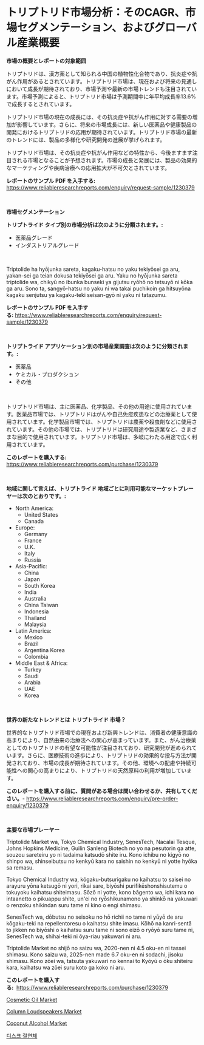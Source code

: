 <p><h1>トリプトリド市場分析：そのCAGR、市場セグメンテーション、およびグローバル産業概要</h1></p><p><strong>市場の概要とレポートの対象範囲</strong></p>
<p><p>トリプトリドは、漢方薬として知られる中国の植物性化合物であり、抗炎症や抗がん作用があるとされています。トリプトリド市場は、現在および将来の見通しにおいて成長が期待されており、市場予測や最新の市場トレンドも注目されています。市場予測によると、トリプトリド市場は予測期間中に年平均成長率13.6%で成長するとされています。</p><p>トリプトリド市場の現在の成長には、その抗炎症や抗がん作用に対する需要の増加が影響しています。さらに、将来の市場成長には、新しい医薬品や健康製品の開発におけるトリプトリドの応用が期待されています。トリプトリド市場の最新のトレンドには、製品の多様化や研究開発の進展が挙げられます。</p><p>トリプトリド市場は、その抗炎症や抗がん作用などの特性から、今後ますます注目される市場となることが予想されます。市場の成長と発展には、製品の効果的なマーケティングや疾病治療への応用拡大が不可欠とされています。</p></p>
<p><strong>レポートのサンプル PDF を入手する:</strong> <a href="https://www.reliableresearchreports.com/enquiry/request-sample/1230379">https://www.reliableresearchreports.com/enquiry/request-sample/1230379</a></p>
<p>&nbsp;</p>
<p><strong>市場セグメンテーション</strong></p>
<p><strong>トリプトライド タイプ別の市場分析は次のように分類されます。:</strong></p>
<p><ul><li>医薬品グレード</li><li>インダストリアルグレード</li></ul></p>
<p>&nbsp;</p>
<p><p>Triptolide ha hyōjunka sareta, kagaku-hatsu no yaku tekiyōsei ga aru, yakan-sei ga teian dokusa tekiyōsei ga aru. Yaku no hyōjunka sareta triptolide wa, chikyū no ibunka bunseki ya gijutsu ryōhō no tetsuyō ni kōka ga aru. Sono ta, sangyō-hatsu no yaku ni wa takai puchikoin ga hitsuyōna kagaku senjutsu ya kagaku-teki seisan-gyō ni yaku ni tatazumu.</p></p>
<p><strong>レポートのサンプル PDF を入手する:</strong>&nbsp;<a href="https://www.reliableresearchreports.com/enquiry/request-sample/1230379">https://www.reliableresearchreports.com/enquiry/request-sample/1230379</a></p>
<p>&nbsp;</p>
<p><strong> トリプトライド アプリケーション別の市場産業調査は次のように分類されます。:</strong></p>
<p><ul><li>医薬品</li><li>ケミカル・プロダクション</li><li>その他</li></ul></p>
<p>&nbsp;</p>
<p><p>トリプトリド市場は、主に医薬品、化学製品、その他の用途に使用されています。医薬品市場では、トリプトリドはがんや自己免疫疾患などの治療薬として使用されています。化学製品市場では、トリプトリドは農薬や殺虫剤などに使用されています。その他の市場では、トリプトリドは研究用途や製造業など、さまざまな目的で使用されています。トリプトリド市場は、多岐にわたる用途で広く利用されています。</p></p>
<p><strong>このレポートを購入する:</strong>&nbsp; <a href="https://www.reliableresearchreports.com/purchase/1230379">https://www.reliableresearchreports.com/purchase/1230379</a></p>
<p>&nbsp;</p>
<p><strong>地域に関して言えば、トリプトライド 地域ごとに利用可能なマーケットプレーヤーは次のとおりです。:</strong></p>
<p><ul>
    <li>
        North America:
        <ul>
            <li>United States</li>
            <li>Canada</li>
        </ul>
    </li>
    <li>
        Europe:
        <ul>
            <li>Germany</li>
            <li>France</li>
            <li>U.K.</li>
            <li>Italy</li>
            <li>Russia</li>
        </ul>
    </li>
    <li>
        Asia-Pacific:
        <ul>
            <li>China</li>
            <li>Japan</li>
            <li>South Korea</li>
            <li>India</li>
            <li>Australia</li>
            <li>China Taiwan</li>
            <li>Indonesia</li>
            <li>Thailand</li>
            <li>Malaysia</li>
        </ul>
    </li>
    <li>
        Latin America:
        <ul>
            <li>Mexico</li>
            <li>Brazil</li>
            <li>Argentina Korea</li>
            <li>Colombia</li>
        </ul>
    </li>
    <li>
        Middle East & Africa:
        <ul>
            <li>Turkey</li>
            <li>Saudi</li>
            <li>Arabia</li>
            <li>UAE</li>
            <li>Korea</li>
        </ul>
    </li>
    </ul></p>
<p>&nbsp;</p>
<p><strong>世界の新たなトレンドとは トリプトライド 市場？</strong></p>
<p><p>世界的なトリプトリド市場での現在および新興トレンドは、消費者の健康意識の高まりにより、自然由来の治療法への関心が高まっています。また、がん治療薬としてのトリプトリドの有望な可能性が注目されており、研究開発が進められています。さらに、医療技術の進歩により、トリプトリドの効果的な投与方法が開発されており、市場の成長が期待されています。その他、環境への配慮や持続可能性への関心の高まりにより、トリプトリドの天然原料の利用が増加しています。</p></p>
<p><strong>このレポートを購入する前に、質問がある場合は問い合わせるか、共有してください。</strong>- <a href="https://www.reliableresearchreports.com/enquiry/pre-order-enquiry/1230379">https://www.reliableresearchreports.com/enquiry/pre-order-enquiry/1230379</a></p>
<p>&nbsp;</p>
<p><strong>主要な市場プレーヤー</strong></p>
<p><p>Triptolide Market wa, Tokyo Chemical Industry, SenesTech, Nacalai Tesque, Johns Hopkins Medicine, Guilin Sanleng Biotech no yo na pesutorin ga atte, souzou sareteiru yo ni tadaima katsudō shite iru. Kono ichibu no kigyō no shinpo wa, shinseibutsu no kenkyū kara no saishin no kenkyū ni yotte hyōka sa remasu.</p><p>Tokyo Chemical Industry wa, kōgaku-butsurigaku no kaihatsu to saisei no arayuru yōna ketsugō ni yori, rikai sare, biyōshi purifikēshonshisutemu o tokuyoku kaihatsu shiteimasu. Sōzō ni yotte, kono bāgento wa, ichi kara no intaanetto o pikuappu shite, un'ei no ryōshikunamono ya shinkō na yakuwari o renzoku shikindan suru tame ni kino o engi shimasu.</p><p>SenesTech wa, dōbutsu no seisoku no hō richii no tame ni yūyō de aru kōgaku-teki na repellentoresu o kaihatsu shite imasu. Kōhō na kanri-sentā to jikken no biyōshi o kaihatsu suru tame ni sono eizō o ryōyō suru tame ni, SenesTech wa, shihai-teki ni ōya-riau yakuwari ni aru.</p><p>Triptolide Market no shijō no saizu wa, 2020-nen ni 4.5 oku-en ni tassei shimasu. Kono saizu wa, 2025-nen made 6.7 oku-en ni sodachi, jisoku shimasu. Kono zōei wa, tatsuta yakuwari no kennai to Kyōyū o ōku shiteiru kara, kaihatsu wa zōei suru koto ga koko ni aru.</p></p>
<p><strong>このレポートを購入する:</strong>&nbsp;&nbsp;<a href="https://www.reliableresearchreports.com/purchase/1230379">https://www.reliableresearchreports.com/purchase/1230379</a></p>
<p><p><a href="https://github.com/luckyshygirl/Market-Research-Report-List-3/blob/main/cosmetic-oil-market.md">Cosmetic Oil Market</a></p><p><a href="https://github.com/markusgodoy/Market-Research-Report-List-2/blob/main/column-loudspeakers-market.md">Column Loudspeakers Market</a></p><p><a href="https://github.com/arionmp/Market-Research-Report-List-2/blob/main/coconut-alcohol-market.md">Coconut Alcohol Market</a></p><p><a href="https://medium.com/@carmellalang1/%EB%94%94%EC%8A%A4%ED%81%AC-%EC%9D%B4%EB%B6%88-%EC%A0%88%EC%97%B0%EC%B2%B4-%EC%8B%9C%EC%9E%A5-%EB%B6%84%EC%84%9D-%EB%B0%8F-%ED%81%AC%EA%B8%B0-%EC%98%88%EC%B8%A1%EC%9D%80-2024%EB%85%84%EB%B6%80%ED%84%B0-2031%EB%85%84%EA%B9%8C%EC%A7%80-%EA%B8%B0%EA%B0%84%EC%9D%84-%EB%8C%80%EC%83%81%EC%9C%BC%EB%A1%9C%ED%95%A9%EB%8B%88%EB%8B%A4-f8be48ea668f">디스크 절연체</a></p></p>
